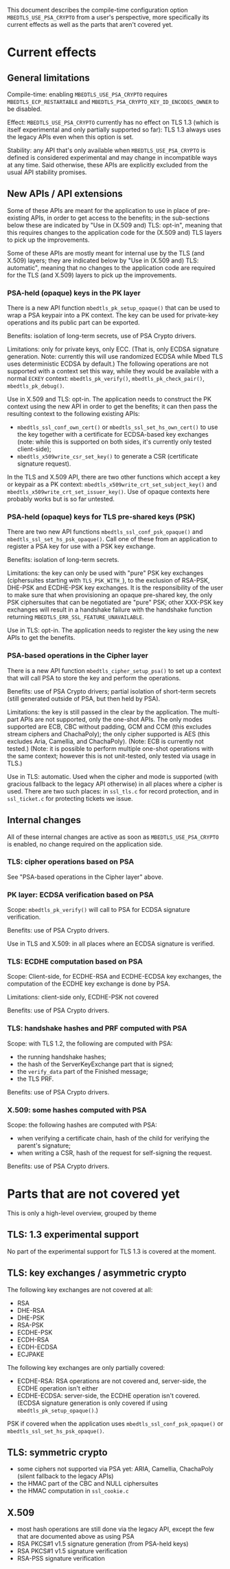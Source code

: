 This document describes the compile-time configuration option
`MBEDTLS_USE_PSA_CRYPTO` from a user's perspective, more specifically its
current effects as well as the parts that aren't covered yet.

Current effects
===============

General limitations
-------------------

Compile-time: enabling `MBEDTLS_USE_PSA_CRYPTO` requires
`MBEDTLS_ECP_RESTARTABLE` and
`MBEDTLS_PSA_CRYPTO_KEY_ID_ENCODES_OWNER` to be disabled.

Effect: `MBEDTLS_USE_PSA_CRYPTO` currently has no effect on TLS 1.3 (which is
itself experimental and only partially supported so far): TLS 1.3 always uses
the legacy APIs even when this option is set.

Stability: any API that's only available when `MBEDTLS_USE_PSA_CRYPTO` is
defined is considered experimental and may change in incompatible ways at any
time. Said otherwise, these APIs are explicitly excluded from the usual API
stability promises.

New APIs / API extensions
-------------------------

Some of these APIs are meant for the application to use in place of
pre-existing APIs, in order to get access to the benefits; in the sub-sections
below these are indicated by "Use in (X.509 and) TLS: opt-in", meaning that
this requires changes to the application code for the (X.509 and) TLS layers
to pick up the improvements.

Some of these APIs are mostly meant for internal use by the TLS (and X.509)
layers; they are indicated below by "Use in (X.509 and) TLS: automatic",
meaning that no changes to the application code are required for the TLS (and
X.509) layers to pick up the improvements.

### PSA-held (opaque) keys in the PK layer

There is a new API function `mbedtls_pk_setup_opaque()` that can be used to
wrap a PSA keypair into a PK context. The key can be used for private-key
operations and its public part can be exported.

Benefits: isolation of long-term secrets, use of PSA Crypto drivers.

Limitations: only for private keys, only ECC. (That is, only ECDSA signature
generation. Note: currently this will use randomized ECDSA while Mbed TLS uses
deterministic ECDSA by default.) The following operations are not supported
with a context set this way, while they would be available with a normal
`ECKEY` context: `mbedtls_pk_verify()`, `mbedtls_pk_check_pair()`,
`mbedtls_pk_debug()`.

Use in X.509 and TLS: opt-in. The application needs to construct the PK context
using the new API in order to get the benefits; it can then pass the
resulting context to the following existing APIs:

- `mbedtls_ssl_conf_own_cert()` or `mbedtls_ssl_set_hs_own_cert()` to use the
  key together with a certificate for ECDSA-based key exchanges (note: while
this is supported on both sides, it's currently only tested client-side);
- `mbedtls_x509write_csr_set_key()` to generate a CSR (certificate signature
  request).

In the TLS and X.509 API, there are two other functions which accept a key or
keypair as a PK context: `mbedtls_x509write_crt_set_subject_key()` and
`mbedtls_x509write_crt_set_issuer_key()`. Use of opaque contexts here probably
works but is so far untested.

### PSA-held (opaque) keys for TLS pre-shared keys (PSK)

There are two new API functions `mbedtls_ssl_conf_psk_opaque()` and
`mbedtls_ssl_set_hs_psk_opaque()`. Call one of these from an application to
register a PSA key for use with a PSK key exchange.

Benefits: isolation of long-term secrets.

Limitations: the key can only be used with "pure"
PSK key exchanges (ciphersuites starting with `TLS_PSK_WITH_`), to the
exclusion of RSA-PSK, DHE-PSK and ECDHE-PSK key exchanges. It is the responsibility of
the user to make sure that when provisioning an opaque pre-shared key, the
only PSK ciphersuites that can be negotiated are "pure" PSK; other XXX-PSK key
exchanges will result in a handshake failure with the handshake function
returning `MBEDTLS_ERR_SSL_FEATURE_UNAVAILABLE`.

Use in TLS: opt-in. The application needs to register the key using the new
APIs to get the benefits.

### PSA-based operations in the Cipher layer

There is a new API function `mbedtls_cipher_setup_psa()` to set up a context
that will call PSA to store the key and perform the operations.

Benefits: use of PSA Crypto drivers; partial isolation of short-term secrets
(still generated outside of PSA, but then held by PSA).

Limitations: the key is still passed in the clear by the application. The
multi-part APIs are not supported, only the one-shot APIs. The only modes
supported are ECB, CBC without padding, GCM and CCM (this excludes stream
ciphers and ChachaPoly); the only cipher supported is AES (this excludes Aria,
Camellia, and ChachaPoly). (Note: ECB is currently not tested.) (Note: it is
possible to perform multiple one-shot operations with the same context;
however this is not unit-tested, only tested via usage in TLS.)

Use in TLS: automatic. Used when the cipher and mode is supported (with
gracious fallback to the legacy API otherwise) in all places where a cipher is
used. There are two such places: in `ssl_tls.c` for record protection, and in
`ssl_ticket.c` for protecting tickets we issue.

Internal changes
----------------

All of these internal changes are active as soon as `MBEDTLS_USE_PSA_CRYPTO`
is enabled, no change required on the application side.

### TLS: cipher operations based on PSA

See "PSA-based operations in the Cipher layer" above.

### PK layer: ECDSA verification based on PSA

Scope: `mbedtls_pk_verify()` will call to PSA for ECDSA signature
verification.

Benefits: use of PSA Crypto drivers.

Use in TLS and X.509: in all places where an ECDSA signature is verified.

### TLS: ECDHE computation based on PSA

Scope: Client-side, for ECDHE-RSA and ECDHE-ECDSA key exchanges, the
computation of the ECDHE key exchange is done by PSA.

Limitations: client-side only, ECDHE-PSK not covered

Benefits: use of PSA Crypto drivers.

### TLS: handshake hashes and PRF computed with PSA

Scope: with TLS 1.2, the following are computed with PSA:
- the running handshake hashes;
- the hash of the ServerKeyExchange part that is signed;
- the `verify_data` part of the Finished message;
- the TLS PRF.

Benefits: use of PSA Crypto drivers.

### X.509: some hashes computed with PSA

Scope: the following hashes are computed with PSA:
- when verifying a certificate chain, hash of the child for verifying the
  parent's signature;
- when writing a CSR, hash of the request for self-signing the request.

Benefits: use of PSA Crypto drivers.

Parts that are not covered yet
==============================

This is only a high-level overview, grouped by theme

TLS: 1.3 experimental support
-----------------------------

No part of the experimental support for TLS 1.3 is covered at the moment.

TLS: key exchanges / asymmetric crypto
--------------------------------------

The following key exchanges are not covered at all:

- RSA
- DHE-RSA
- DHE-PSK
- RSA-PSK
- ECDHE-PSK
- ECDH-RSA
- ECDH-ECDSA
- ECJPAKE

The following key exchanges are only partially covered:

- ECDHE-RSA: RSA operations are not covered and, server-side, the ECDHE
  operation isn't either
- ECDHE-ECDSA: server-side, the ECDHE operation isn't covered. (ECDSA
  signature generation is only covered if using `mbedtls_pk_setup_opaque()`.)

PSK if covered when the application uses `mbedtls_ssl_conf_psk_opaque()` or
`mbedtls_ssl_set_hs_psk_opaque()`.

TLS: symmetric crypto
---------------------

- some ciphers not supported via PSA yet: ARIA, Camellia, ChachaPoly (silent
  fallback to the legacy APIs)
- the HMAC part of the CBC and NULL ciphersuites
- the HMAC computation in `ssl_cookie.c`

X.509
-----

- most hash operations are still done via the legacy API, except the few that
  are documented above as using PSA
- RSA PKCS#1 v1.5 signature generation (from PSA-held keys)
- RSA PKCS#1 v1.5 signature verification
- RSA-PSS signature verification
